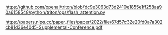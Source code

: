 https://github.com/openai/triton/blob/dc9e3063d73d2410e1855e1ff258aa90a6158548/python/triton/ops/flash_attention.py

https://papers.nips.cc/paper_files/paper/2022/file/67d57c32e20fd0a7a302cb81d36e40d5-Supplemental-Conference.pdf
